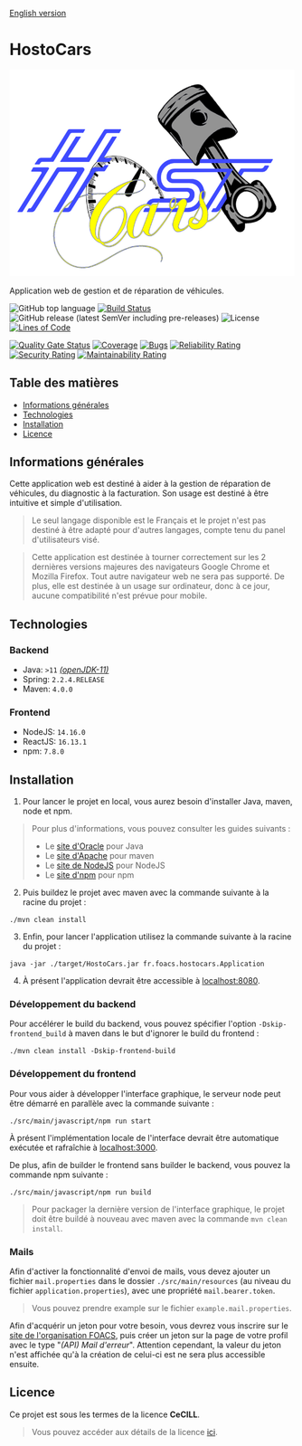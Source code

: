 [English version](https://github.com/Foacs/HostoCars/blob/develop/README.md)

# HostoCars

![Logo](https://github.com/Foacs/HostoCars/blob/develop/src/main/javascript/public/logo.png?raw=true "Logo")

Application web de gestion et de réparation de véhicules.

![GitHub top language](https://img.shields.io/github/languages/top/Foacs/HostoCars)
[![Build Status](https://travis-ci.com/Foacs/HostoCars.svg?branch=develop)](https://travis-ci.com/Foacs/HostoCars)
![GitHub release (latest SemVer including pre-releases)](https://img.shields.io/github/v/release/foacs/HostoCars?include_prereleases)
![License](https://img.shields.io/badge/license-CeCILL-blueviolet)
[![Lines of Code](https://sonarcloud.io/api/project_badges/measure?project=fr.foacs%3Ahostocars&metric=ncloc)](https://sonarcloud.io/dashboard?id=fr.foacs%3Ahostocars)

[![Quality Gate Status](https://sonarcloud.io/api/project_badges/measure?project=fr.foacs%3Ahostocars&metric=alert_status)](https://sonarcloud.io/dashboard?id=fr.foacs%3Ahostocars)
[![Coverage](https://sonarcloud.io/api/project_badges/measure?project=fr.foacs%3Ahostocars&metric=coverage)](https://sonarcloud.io/dashboard?id=fr.foacs%3Ahostocars)
[![Bugs](https://sonarcloud.io/api/project_badges/measure?project=fr.foacs%3Ahostocars&metric=bugs)](https://sonarcloud.io/dashboard?id=fr.foacs%3Ahostocars)
[![Reliability Rating](https://sonarcloud.io/api/project_badges/measure?project=fr.foacs%3Ahostocars&metric=reliability_rating)](https://sonarcloud.io/dashboard?id=fr.foacs%3Ahostocars)
[![Security Rating](https://sonarcloud.io/api/project_badges/measure?project=fr.foacs%3Ahostocars&metric=security_rating)](https://sonarcloud.io/dashboard?id=fr.foacs%3Ahostocars)
[![Maintainability Rating](https://sonarcloud.io/api/project_badges/measure?project=fr.foacs%3Ahostocars&metric=sqale_rating)](https://sonarcloud.io/dashboard?id=fr.foacs%3Ahostocars)

## Table des matières

- [Informations générales](#informations-générales)
- [Technologies](#technologies)
- [Installation](#installation)
- [Licence](#licence)

## Informations générales

Cette application web est destiné à aider à la gestion de réparation de véhicules, du diagnostic à la facturation. Son usage est destiné à être intuitive et simple d'utilisation.

> Le seul langage disponible est le Français et le projet n'est pas destiné à être adapté pour d'autres langages, compte tenu du panel d'utilisateurs visé.

> Cette application est destinée à tourner correctement sur les 2 dernières versions majeures des navigateurs Google Chrome et Mozilla Firefox. Tout autre navigateur web ne sera
> pas supporté. De plus, elle est destinée à un usage sur ordinateur, donc à ce jour, aucune compatibilité n'est prévue pour mobile.

## Technologies

### Backend

- Java: `>11` [_(openJDK-11)_](https://openjdk.java.net/projects/jdk/11/)
- Spring: `2.2.4.RELEASE`
- Maven: `4.0.0`

### Frontend

- NodeJS: `14.16.0`
- ReactJS: `16.13.1`
- npm: `7.8.0`

## Installation

1. Pour lancer le projet en local, vous aurez besoin d'installer Java, maven, node et npm.

> Pour plus d'informations, vous pouvez consulter les guides suivants :
> - Le [site d'Oracle](https://docs.oracle.com/en/java/javase/11/install/overview-jdk-installation.html) pour Java
> - Le [site d'Apache](https://maven.apache.org/install.html) pour maven
> - Le [site de NodeJS](https://nodejs.org/en/download/package-manager) pour NodeJS
> - Le [site d'npm](https://docs.npmjs.com/cli/v7/configuring-npm) pour npm

2. Puis buildez le projet avec maven avec la commande suivante à la racine du projet :

```shell script
./mvn clean install
```

3. Enfin, pour lancer l'application utilisez la commande suivante à la racine du projet :

```shell script
java -jar ./target/HostoCars.jar fr.foacs.hostocars.Application
```

4. À présent l'application devrait être accessible à [localhost:8080](http://localhost:8080/).

### Développement du backend

Pour accélérer le build du backend, vous pouvez spécifier l'option `-Dskip-frontend_build` à maven dans le but d'ignorer le build du frontend :

```shell script
./mvn clean install -Dskip-frontend-build
```

### Développement du frontend

Pour vous aider à développer l'interface graphique, le serveur node peut être démarré en parallèle avec la commande suivante :

```shell script
./src/main/javascript/npm run start
```

À présent l'implémentation locale de l'interface devrait être automatique exécutée et rafraîchie à [localhost:3000](http://localhost:3000/).

De plus, afin de builder le frontend sans builder le backend, vous pouvez la commande npm suivante :

```shell script
./src/main/javascript/npm run build
```

> Pour packager la dernière version de l'interface graphique, le projet doit être buildé à nouveau avec maven avec la commande `mvn clean install`.

### Mails

Afin d'activer la fonctionnalité d'envoi de mails, vous devez ajouter un fichier `mail.properties` dans le dossier `./src/main/resources` (au niveau du fichier
`application.properties`), avec une propriété `mail.bearer.token`.

> Vous pouvez prendre example sur le fichier `example.mail.properties`.

Afin d'acquérir un jeton pour votre besoin, vous devrez vous inscrire sur le [site de l'organisation FOACS](https://foacs.ovh/), puis créer un jeton sur la page de votre profil
avec le type "_(API) Mail d'erreur_". Attention cependant, la valeur du jeton n'est affichée qu'à la création de celui-ci est ne sera plus accessible ensuite.

## Licence

Ce projet est sous les termes de la licence __CeCILL__.

> Vous pouvez accéder aux détails de la licence [ici](https://github.com/Foacs/HostoCars/blob/develop/LICENSE.md).
